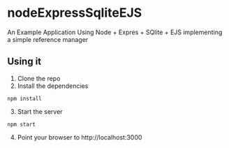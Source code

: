 # nodeExpressSqliteEJS
An Example Application Using Node + Expres + SQlite + EJS implementing a simple reference manager


## Using it

1) Clone the repo
2) Install the dependencies

```
npm install
```


3) Start the server

```
npm start
```

4) Point your browser to http://localhost:3000

